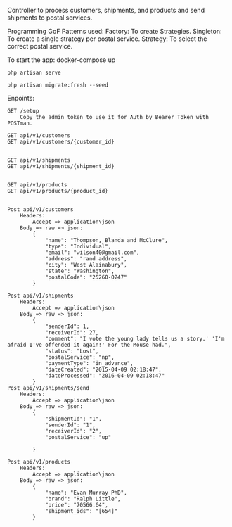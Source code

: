 Controller to process customers, shipments, and products and send shipments to postal services.

Programming GoF Patterns used:
		Factory: To create Strategies.
		Singleton: To create a single strategy per postal service.
		Strategy: To select the correct postal service.
		
To start the app:
	docker-compose up

	php artisan serve

	php artisan migrate:fresh --seed

Enpoints:

	GET /setup 
		Copy the admin token to use it for Auth by Bearer Token with POSTman.

	GET api/v1/customers
	GET api/v1/customers/{customer_id} 


	GET api/v1/shipments 
	GET api/v1/shipments/{shipment_id} 


	GET api/v1/products
	GET api/v1/products/{product_id} 


	Post api/v1/customers 
		Headers: 
			Accept => application\json 
		Body => raw => json: 
			{	
				"name": "Thompson, Blanda and McClure",
				"type": "Individual",
				"email": "wilson40@gmail.com",
				"address": "rand address",
				"city": "West Alainabury",
				"state": "Washington",
				"postalCode": "25260-0247"
			}
				
	Post api/v1/shipments 
		Headers: 
			Accept => application\json 
		Body => raw => json: 
			{	
				"senderId": 1,
				"receiverId": 27,
				"comment": "I vote the young lady tells us a story.' 'I'm afraid I've offended it again!' For the Mouse had.",
				"status": "Lost",
				"postalService": "np",
				"paymentType": "in_advance",
				"dateCreated": "2015-04-09 02:18:47",
				"dateProcessed": "2016-04-09 02:18:47"
			}
	Post api/v1/shipments/send
		Headers: 
			Accept => application\json 
		Body => raw => json: 
			{	
			    "shipmentId": "1",
			    "senderId": "1",
			    "receiverId": "2",
			    "postalService": "up"
		
			}
				
	Post api/v1/products 
		Headers: 
			Accept => application\json 
		Body => raw => json: 
			{	
				"name": "Evan Murray PhD",
				"brand": "Ralph Little",
				"price": "70566.64",
				"shipment_ids": "[654]"
			}
